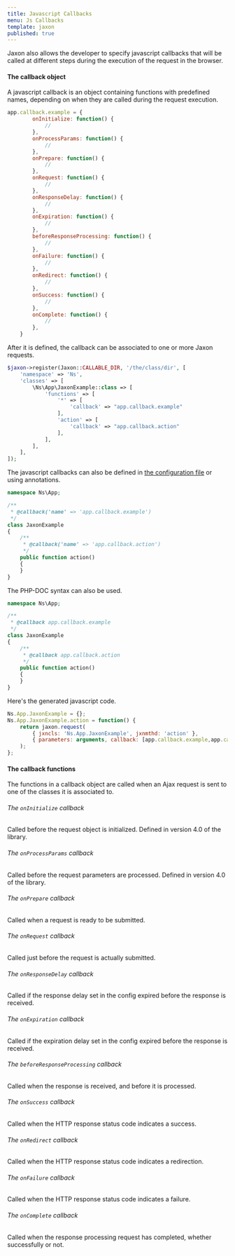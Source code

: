 ```yaml
---
title: Javascript Callbacks
menu: Js Callbacks
template: jaxon
published: true
---
```


Jaxon also allows the developer to specify javascript callbacks that will be called at different steps during the execution of the request in the browser.

#### The callback object

A javascript callback is an object containing functions with predefined names, depending on when they are called during the request execution.

```javascript
app.callback.example = {
        onInitialize: function() {
            //
        },
        onProcessParams: function() {
            //
        },
        onPrepare: function() {
            //
        },
        onRequest: function() {
            //
        },
        onResponseDelay: function() {
            //
        },
        onExpiration: function() {
            //
        },
        beforeResponseProcessing: function() {
            //
        },
        onFailure: function() {
            //
        },
        onRedirect: function() {
            //
        },
        onSuccess: function() {
            //
        },
        onComplete: function() {
            //
        },
    }
```

After it is defined, the callback can be associated to one or more Jaxon requests.

```php
$jaxon->register(Jaxon::CALLABLE_DIR, '/the/class/dir', [
    'namespace' => 'Ns',
    'classes' => [
        \Ns\App\JaxonExample::class => [
            'functions' => [
                '*' => [
                    'callback' => "app.callback.example"
                ],
                'action' => [
                    'callback' => "app.callback.action"
                ],
            ],
        ],
    ],
]);
```

The javascript callbacks can also be defined in [the configuration file](../../features/bootstrap/) or using annotations.

```php
namespace Ns\App;

/**
 * @callback('name' => 'app.callback.example')
 */
class JaxonExample
{
    /**
     * @callback('name' => 'app.callback.action')
     */
    public function action()
    {
    }
}
```

The PHP-DOC syntax can also be used.

```php
namespace Ns\App;

/**
 * @callback app.callback.example
 */
class JaxonExample
{
    /**
     * @callback app.callback.action
     */
    public function action()
    {
    }
}
```

Here's the generated javascript code.

```js
Ns.App.JaxonExample = {};
Ns.App.JaxonExample.action = function() {
    return jaxon.request(
        { jxncls: 'Ns.App.JaxonExample', jxnmthd: 'action' },
        { parameters: arguments, callback: [app.callback.example,app.callback.action] }
    );
};
```

#### The callback functions

The functions in a callback object are called when an Ajax request is sent to one of the classes it is associated to.

###### The `onInitialize` callback

Called before the request object is initialized.
Defined in version 4.0 of the library.

###### The `onProcessParams` callback

Called before the request parameters are processed.
Defined in version 4.0 of the library.

###### The `onPrepare` callback

Called when a request is ready to be submitted.

###### The `onRequest` callback

Called just before the request is actually submitted.

###### The `onResponseDelay` callback

Called if the response delay set in the config expired before the response is received.

###### The `onExpiration` callback

Called if the expiration delay set in the config expired before the response is received.

###### The `beforeResponseProcessing` callback

Called when the response is received, and before it is processed.

###### The `onSuccess` callback

Called when the HTTP response status code indicates a success.

###### The `onRedirect` callback

Called when the HTTP response status code indicates a redirection.

###### The `onFailure` callback

Called when the HTTP response status code indicates a failure.

###### The `onComplete` callback

Called when the response processing request has completed, whether successfully or not.
